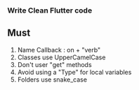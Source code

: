 ### Write Clean Flutter code 

## Must 
1. Name Callback : on + "verb"
2. Classes use UpperCamelCase
3. Don't user "get" methods
4. Avoid using a "Type" for local variables 
5. Folders use snake_case

